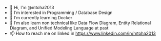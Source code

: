 - 👋 Hi, I’m @mtoha2013
- 👀 I’m interested in Programming / Database Design
- 🌱 I’m currently learning Docker
- 💞️ I’m also learn non technical like Data Flow Diagram, Entity Relational Diagram, and Unified Modeling Language at past
- 📫 How to reach me on linked in https://www.linkedin.com/in/mtoha2013

<!---
mtoha2013/mtoha2013 is a ✨ special ✨ repository because its `README.md` (this file) appears on your GitHub profile.
You can click the Preview link to take a look at your changes.
--->

